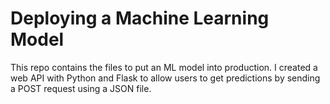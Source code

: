 # Deploying a Machine Learning Model
This repo contains the files to put an ML model into production. I created a web API with Python and Flask to allow users to get predictions by sending a POST request using a JSON file.

